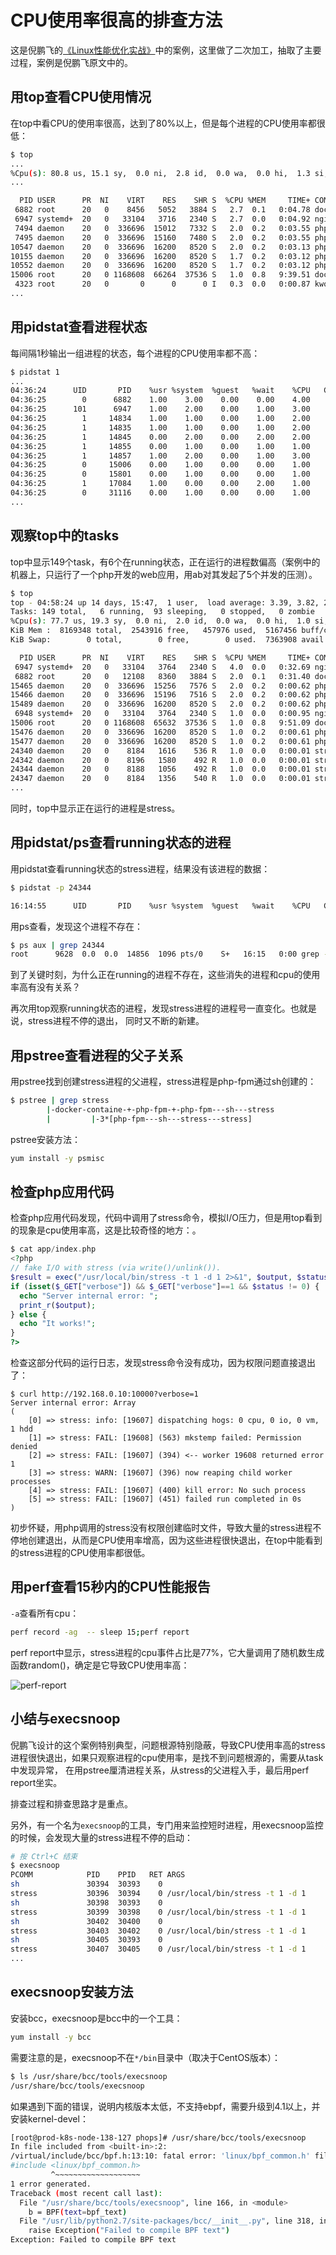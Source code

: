 <!-- toc -->
# CPU使用率很高的排查方法

这是倪鹏飞的[《Linux性能优化实战》](https://www.lijiaocn.com/linux/img/linux/01-geek-linux-ercode.jpeg)中的案例，这里做了二次加工，抽取了主要过程，案例是倪鹏飞原文中的。

## 用top查看CPU使用情况

在top中看CPU的使用率很高，达到了80%以上，但是每个进程的CPU使用率都很低：

```sh
$ top
...
%Cpu(s): 80.8 us, 15.1 sy,  0.0 ni,  2.8 id,  0.0 wa,  0.0 hi,  1.3 si,  0.0 st
...

  PID USER      PR  NI    VIRT    RES    SHR S  %CPU %MEM     TIME+ COMMAND
 6882 root      20   0    8456   5052   3884 S   2.7  0.1   0:04.78 docker-containe
 6947 systemd+  20   0   33104   3716   2340 S   2.7  0.0   0:04.92 nginx
 7494 daemon    20   0  336696  15012   7332 S   2.0  0.2   0:03.55 php-fpm
 7495 daemon    20   0  336696  15160   7480 S   2.0  0.2   0:03.55 php-fpm
10547 daemon    20   0  336696  16200   8520 S   2.0  0.2   0:03.13 php-fpm
10155 daemon    20   0  336696  16200   8520 S   1.7  0.2   0:03.12 php-fpm
10552 daemon    20   0  336696  16200   8520 S   1.7  0.2   0:03.12 php-fpm
15006 root      20   0 1168608  66264  37536 S   1.0  0.8   9:39.51 dockerd
 4323 root      20   0       0      0      0 I   0.3  0.0   0:00.87 kworker/u4:1
...
```

## 用pidstat查看进程状态

每间隔1秒输出一组进程的状态，每个进程的CPU使用率都不高：

```sh
$ pidstat 1
...
04:36:24      UID       PID    %usr %system  %guest   %wait    %CPU   CPU  Command
04:36:25        0      6882    1.00    3.00    0.00    0.00    4.00     0  docker-containe
04:36:25      101      6947    1.00    2.00    0.00    1.00    3.00     1  nginx
04:36:25        1     14834    1.00    1.00    0.00    1.00    2.00     0  php-fpm
04:36:25        1     14835    1.00    1.00    0.00    1.00    2.00     0  php-fpm
04:36:25        1     14845    0.00    2.00    0.00    2.00    2.00     1  php-fpm
04:36:25        1     14855    0.00    1.00    0.00    1.00    1.00     1  php-fpm
04:36:25        1     14857    1.00    2.00    0.00    1.00    3.00     0  php-fpm
04:36:25        0     15006    0.00    1.00    0.00    0.00    1.00     0  dockerd
04:36:25        0     15801    0.00    1.00    0.00    0.00    1.00     1  pidstat
04:36:25        1     17084    1.00    0.00    0.00    2.00    1.00     0  stress
04:36:25        0     31116    0.00    1.00    0.00    0.00    1.00     0  atopacctd
...
```

## 观察top中的tasks

top中显示149个task，有6个在running状态，正在运行的进程数偏高（案例中的机器上，只运行了一个php开发的web应用，用ab对其发起了5个并发的压测）。

```sh
$ top
top - 04:58:24 up 14 days, 15:47,  1 user,  load average: 3.39, 3.82, 2.74
Tasks: 149 total,   6 running,  93 sleeping,   0 stopped,   0 zombie
%Cpu(s): 77.7 us, 19.3 sy,  0.0 ni,  2.0 id,  0.0 wa,  0.0 hi,  1.0 si,  0.0 st
KiB Mem :  8169348 total,  2543916 free,   457976 used,  5167456 buff/cache
KiB Swap:        0 total,        0 free,        0 used.  7363908 avail Mem

  PID USER      PR  NI    VIRT    RES    SHR S  %CPU %MEM     TIME+ COMMAND
 6947 systemd+  20   0   33104   3764   2340 S   4.0  0.0   0:32.69 nginx
 6882 root      20   0   12108   8360   3884 S   2.0  0.1   0:31.40 docker-containe
15465 daemon    20   0  336696  15256   7576 S   2.0  0.2   0:00.62 php-fpm
15466 daemon    20   0  336696  15196   7516 S   2.0  0.2   0:00.62 php-fpm
15489 daemon    20   0  336696  16200   8520 S   2.0  0.2   0:00.62 php-fpm
 6948 systemd+  20   0   33104   3764   2340 S   1.0  0.0   0:00.95 nginx
15006 root      20   0 1168608  65632  37536 S   1.0  0.8   9:51.09 dockerd
15476 daemon    20   0  336696  16200   8520 S   1.0  0.2   0:00.61 php-fpm
15477 daemon    20   0  336696  16200   8520 S   1.0  0.2   0:00.61 php-fpm
24340 daemon    20   0    8184   1616    536 R   1.0  0.0   0:00.01 stress
24342 daemon    20   0    8196   1580    492 R   1.0  0.0   0:00.01 stress
24344 daemon    20   0    8188   1056    492 R   1.0  0.0   0:00.01 stress
24347 daemon    20   0    8184   1356    540 R   1.0  0.0   0:00.01 stress
...
```

同时，top中显示正在运行的进程是stress。

## 用pidstat/ps查看running状态的进程

用pidstat查看running状态的stress进程，结果没有该进程的数据：

```sh
$ pidstat -p 24344

16:14:55      UID       PID    %usr %system  %guest   %wait    %CPU   CPU  Command
```

用ps查看，发现这个进程不存在：

```sh
$ ps aux | grep 24344
root      9628  0.0  0.0  14856  1096 pts/0    S+   16:15   0:00 grep --color=auto 24344
```

到了关键时刻，为什么正在running的进程不存在，这些消失的进程和cpu的使用率高有没有关系？

再次用top观察running状态的进程，发现stress进程的进程号一直变化。也就是说，stress进程不停的退出，
同时又不断的新建。

## 用pstree查看进程的父子关系

用pstree找到创建stress进程的父进程，stress进程是php-fpm通过sh创建的：

```sh
$ pstree | grep stress
        |-docker-containe-+-php-fpm-+-php-fpm---sh---stress
        |         |-3*[php-fpm---sh---stress---stress]
```

pstree安装方法：

```sh
yum install -y psmisc
```

## 检查php应用代码

检查php应用代码发现，代码中调用了stress命令，模拟I/O压力，但是用top看到的现象是cpu使用率高，这是比较奇怪的地方：。

```php
$ cat app/index.php
<?php
// fake I/O with stress (via write()/unlink()).
$result = exec("/usr/local/bin/stress -t 1 -d 1 2>&1", $output, $status);
if (isset($_GET["verbose"]) && $_GET["verbose"]==1 && $status != 0) {
  echo "Server internal error: ";
  print_r($output);
} else {
  echo "It works!";
}
?>
```

检查这部分代码的运行日志，发现stress命令没有成功，因为权限问题直接退出了：

```
$ curl http://192.168.0.10:10000?verbose=1
Server internal error: Array
(
    [0] => stress: info: [19607] dispatching hogs: 0 cpu, 0 io, 0 vm, 1 hdd
    [1] => stress: FAIL: [19608] (563) mkstemp failed: Permission denied
    [2] => stress: FAIL: [19607] (394) <-- worker 19608 returned error 1
    [3] => stress: WARN: [19607] (396) now reaping child worker processes
    [4] => stress: FAIL: [19607] (400) kill error: No such process
    [5] => stress: FAIL: [19607] (451) failed run completed in 0s
)
```

初步怀疑，用php调用的stress没有权限创建临时文件，导致大量的stress进程不停地创建退出，从而是CPU使用率增高，因为这些进程很快退出，在top中能看到的stress进程的CPU使用率都很低。

## 用perf查看15秒内的CPU性能报告

`-a`查看所有cpu：

```sh
perf record -ag  -- sleep 15;perf report
```

perf report中显示，stress进程的cpu事件占比是77%，它大量调用了随机数生成函数random()，确定是它导致CPU使用率高：

![perf-report](/img/perf-report-1.png)

## 小结与execsnoop

倪鹏飞设计的这个案例特别典型，问题根源特别隐蔽，导致CPU使用率高的stress进程很快退出，如果只观察进程的cpu使用率，是找不到问题根源的，需要从task中发现异常， 在用pstree厘清进程关系，从stress的父进程入手，最后用perf report坐实。

排查过程和排查思路才是重点。

另外，有一个名为`execsnoop`的工具，专门用来监控短时进程，用execsnoop监控的时候，会发现大量的stress进程不停的启动：

```sh
# 按 Ctrl+C 结束
$ execsnoop
PCOMM            PID    PPID   RET ARGS
sh               30394  30393    0
stress           30396  30394    0 /usr/local/bin/stress -t 1 -d 1
sh               30398  30393    0
stress           30399  30398    0 /usr/local/bin/stress -t 1 -d 1
sh               30402  30400    0
stress           30403  30402    0 /usr/local/bin/stress -t 1 -d 1
sh               30405  30393    0
stress           30407  30405    0 /usr/local/bin/stress -t 1 -d 1
...
```

## execsnoop安装方法

安装bcc，execsnoop是bcc中的一个工具：

```sh
yum install -y bcc
```

需要注意的是，execsnoop不在`*/bin`目录中（取决于CentOS版本）：

```sh
$ ls /usr/share/bcc/tools/execsnoop
/usr/share/bcc/tools/execsnoop
```

如果遇到下面的错误，说明内核版本太低，不支持ebpf，需要升级到4.1以上，并安装kernel-devel：

```sh
[root@prod-k8s-node-138-127 phops]# /usr/share/bcc/tools/execsnoop
In file included from <built-in>:2:
/virtual/include/bcc/bpf.h:13:10: fatal error: 'linux/bpf_common.h' file not found
#include <linux/bpf_common.h>
         ^~~~~~~~~~~~~~~~~~~~
1 error generated.
Traceback (most recent call last):
  File "/usr/share/bcc/tools/execsnoop", line 166, in <module>
    b = BPF(text=bpf_text)
  File "/usr/lib/python2.7/site-packages/bcc/__init__.py", line 318, in __init__
    raise Exception("Failed to compile BPF text")
Exception: Failed to compile BPF text
```
